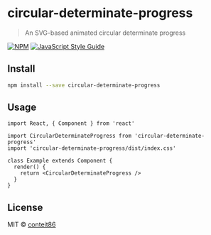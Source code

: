 # circular-determinate-progress

> An SVG-based animated circular determinate progress

[![NPM](https://img.shields.io/npm/v/circular-determinate-progress.svg)](https://www.npmjs.com/package/circular-determinate-progress) [![JavaScript Style Guide](https://img.shields.io/badge/code_style-standard-brightgreen.svg)](https://standardjs.com)

## Install

```bash
npm install --save circular-determinate-progress
```

## Usage

```tsx
import React, { Component } from 'react'

import CircularDeterminateProgress from 'circular-determinate-progress'
import 'circular-determinate-progress/dist/index.css'

class Example extends Component {
  render() {
    return <CircularDeterminateProgress />
  }
}
```

## License

MIT © [conteit86](https://github.com/conteit86)
